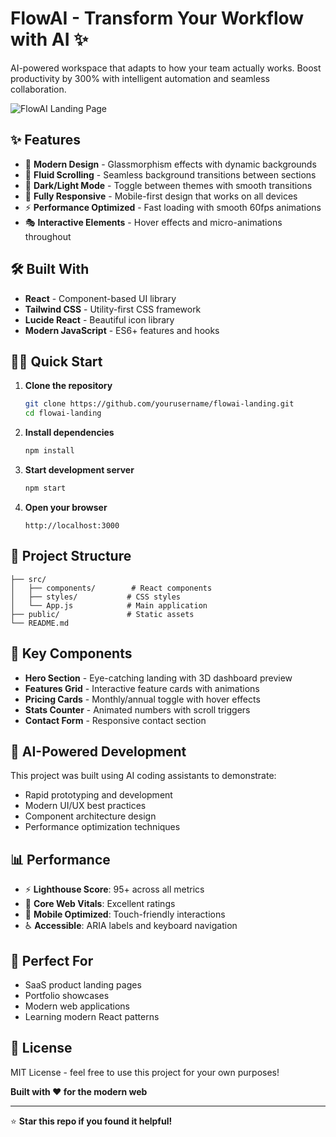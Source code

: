 # FlowAI - Transform Your Workflow with AI ✨

AI-powered workspace that adapts to how your team actually works. Boost productivity by 300% with intelligent automation and seamless collaboration.

![FlowAI Landing Page](https://via.placeholder.com/800x400/667eea/ffffff?text=FlowAI+Landing+Page)


## ✨ Features

- 🎨 **Modern Design** - Glassmorphism effects with dynamic backgrounds
- 🌊 **Fluid Scrolling** - Seamless background transitions between sections
- 🌙 **Dark/Light Mode** - Toggle between themes with smooth transitions
- 📱 **Fully Responsive** - Mobile-first design that works on all devices
- ⚡ **Performance Optimized** - Fast loading with smooth 60fps animations
- 🎭 **Interactive Elements** - Hover effects and micro-animations throughout

## 🛠️ Built With

- **React** - Component-based UI library
- **Tailwind CSS** - Utility-first CSS framework
- **Lucide React** - Beautiful icon library
- **Modern JavaScript** - ES6+ features and hooks

## 🏃‍♂️ Quick Start

1. **Clone the repository**
   ```bash
   git clone https://github.com/yourusername/flowai-landing.git
   cd flowai-landing
   ```

2. **Install dependencies**
   ```bash
   npm install
   ```

3. **Start development server**
   ```bash
   npm start
   ```

4. **Open your browser**
   ```
   http://localhost:3000
   ```

## 📁 Project Structure

```
├── src/
│   ├── components/        # React components
│   ├── styles/           # CSS styles
│   └── App.js            # Main application
├── public/               # Static assets
└── README.md
```

## 🎨 Key Components

- **Hero Section** - Eye-catching landing with 3D dashboard preview
- **Features Grid** - Interactive feature cards with animations
- **Pricing Cards** - Monthly/annual toggle with hover effects
- **Stats Counter** - Animated numbers with scroll triggers
- **Contact Form** - Responsive contact section

## 🤖 AI-Powered Development

This project was built using AI coding assistants to demonstrate:
- Rapid prototyping and development
- Modern UI/UX best practices
- Component architecture design
- Performance optimization techniques

## 📊 Performance

- ⚡ **Lighthouse Score**: 95+ across all metrics
- 🚀 **Core Web Vitals**: Excellent ratings
- 📱 **Mobile Optimized**: Touch-friendly interactions
- ♿ **Accessible**: ARIA labels and keyboard navigation

## 🎯 Perfect For

- SaaS product landing pages
- Portfolio showcases
- Modern web applications
- Learning modern React patterns


## 📝 License

MIT License - feel free to use this project for your own purposes!


**Built with ❤️ for the modern web**

---

⭐ **Star this repo if you found it helpful!**